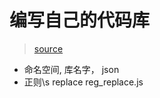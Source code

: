 # 编写自己的代码库

> [source](https://juejin.im/post/5a2a7a5051882535cd4abfce)
- 命名空间, 库名字， json
- 正则\s replace  reg_replace.js